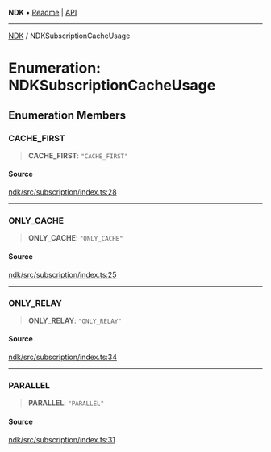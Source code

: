 **NDK** • [Readme](../README.md) \| [API](../globals.md)

***

[NDK](../README.md) / NDKSubscriptionCacheUsage

# Enumeration: NDKSubscriptionCacheUsage

## Enumeration Members

### CACHE\_FIRST

> **CACHE\_FIRST**: `"CACHE_FIRST"`

#### Source

[ndk/src/subscription/index.ts:28](https://github.com/nostr-dev-kit/ndk/blob/d04eef3/ndk/src/subscription/index.ts#L28)

***

### ONLY\_CACHE

> **ONLY\_CACHE**: `"ONLY_CACHE"`

#### Source

[ndk/src/subscription/index.ts:25](https://github.com/nostr-dev-kit/ndk/blob/d04eef3/ndk/src/subscription/index.ts#L25)

***

### ONLY\_RELAY

> **ONLY\_RELAY**: `"ONLY_RELAY"`

#### Source

[ndk/src/subscription/index.ts:34](https://github.com/nostr-dev-kit/ndk/blob/d04eef3/ndk/src/subscription/index.ts#L34)

***

### PARALLEL

> **PARALLEL**: `"PARALLEL"`

#### Source

[ndk/src/subscription/index.ts:31](https://github.com/nostr-dev-kit/ndk/blob/d04eef3/ndk/src/subscription/index.ts#L31)

